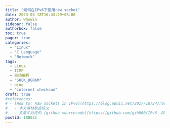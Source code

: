 ```yaml
---
title: "如何在IPv6下使用raw socket"
date: 2023-04-18T16:43:29+08:00
author: whowin
sidebar: false
authorbox: false
toc: true
pager: true
categories:
  - "Linux"
  - "C Language"
  - "Network"
tags:
  - Linux
  - ICMP
  - 网络编程
  - "SOCK_DGRAM"
  - ping
  - "internet checksum"
draft: true
#references: 
# - [How to: Raw sockets in IPv6](https://blog.apnic.net/2017/10/24/raw-sockets-ipv6/)
#   - 本文素材取自该文
#   - 文章中对应的 [github sourcecode](https://github.com/gih900/IPv6--DNS-Frag-Test-Rig)
postid: 180021
---
```



<!--more-->
